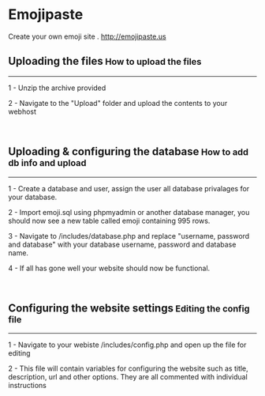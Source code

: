 # Emojipaste
Create your own emoji site . http://emojipaste.us


<h2>Uploading the files<small> How to upload the files</small></h2>
<hr>
<p>1 - Unzip the archive provided</p>
<p>2 - Navigate to the "Upload" folder and upload the contents to your webhost</p>

</br>
<h2>Uploading & configuring the database<small> How to add db info and upload</small></h2>
<hr>
<p>1 - Create a database and user, assign the user all database privalages for your database.</p>
<p>2 - Import emoji.sql using phpmyadmin or another database manager, you should now see a new table called emoji containing 995 rows.</p>
<p>3 - Navigate to /includes/database.php and replace "username, password and database" with your database username, password and database name.</p>
<p>4 - If all has gone well your website should now be functional.</p>
</br>

<h2>Configuring the website settings<small> Editing the config file</small></h2>
<hr>
<p>1 - Navigate to your webiste /includes/config.php and open up the file for editing</p>
<p>2 - This file will contain variables for configuring the website such as title, description, url and other options. They are all commented with individual instructions</p>

</br>
